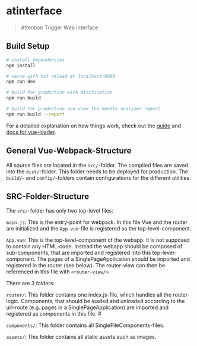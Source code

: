 # atinterface

> Attention Trigger Web Interface

## Build Setup

``` bash
# install dependencies
npm install

# serve with hot reload at localhost:8080
npm run dev

# build for production with minification
npm run build

# build for production and view the bundle analyzer report
npm run build --report
```

For a detailed explanation on how things work, check out the [guide](http://vuejs-templates.github.io/webpack/) and [docs for vue-loader](http://vuejs.github.io/vue-loader).


## General Vue-Webpack-Structure

All source files are located in the `src/`-folder.
The compiled files are saved into the `dist/`-folder. This folder needs to be deployed for production.
The `build/`- and `config/`-folders contain configurations for the different utilities.

## SRC-Folder-Structure

The `src/`-folder has only two top-level files: 

`main.js`: This is the entry-point for webpack. In this file Vue and the router are initialized and the `App.vue`-file is registered as the top-level-component.

`App.vue`: This is the top-level-component of the webapp. It is not supposed to contain any HTML-code. Instead the webapp should be composed of sub-components, that are imported and registered into this top-level-component. The pages of a SinglePageApplication should be imported and registered in the router (see below). The router-view can then be referenced in this file with `<router-view/>`.

There are 3 folders:

`router/`: This folder contains one index.js-file, which handles all the router-logic. Components, that should be loaded and unloaded according to the url-route (e.g. pages in a SinglePageApplication) are imported and registered as components in this file. #

`components/`: This folder contains all SingleFileComponents-files.

`assets/`: This folder contains all static assets such as images.